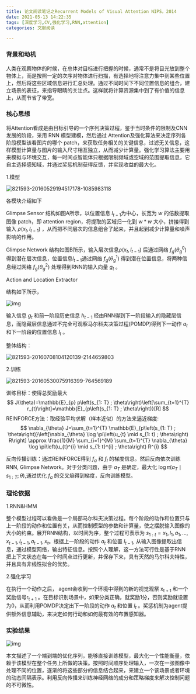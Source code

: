```yaml
---
title: 论文阅读笔记之Recurrent Models of Visual Attention NIPS，2014
date: 2021-05-13 14:22:35
tags: [深度学习,CV,强化学习,RNN,attention]
categories: 文献阅读

---
```


### 背景和动机

人类在观察物体的时候，在总体对目标进行把握的时候，通常不是将目光放到整个物体上，而是按照一定的次序对物体进行扫描，有选择地将注意力集中到某些位置上，然后将这些区域信息进行汇总处理。通过不同时间下不同位置信息的组合，建立场景的表征，来指导眼睛的关注点。这样就将计算资源集中到了有价值的信息上，从而节省了带宽。

<!--more-->

### 核心思想

将Attention看成是由目标引导的一个序列决策过程，鉴于当时条件的限制及CNN发展的阶段，采用 RNN 模型建模，然后通过 Attention及强化算法来决定序列各阶段模型该看图片的哪个 patch，来获取任务相关的关键信息，过滤无关信息，这样模型计算量与图片的输入尺寸相互独立，从而减少计算量。强化学习算法主要用来模拟与环境交互，每一时间点智能体只根据限制频域或空域的范围提取信息，它自主选择感知域，并通过奖惩机制获得反馈，并实现收益的最大化。

1.模型

![821593-20160529194517178-1085983118](/Users/wangdeqiang/Downloads/821593-20160529194517178-1085983118.png)

各模块介绍如下

Glimpse Sensor
结构如图A所示，以位置信息 $l_{t-1}$为中心，长宽为 $w$ 的倍数提取图像 patch，即 attention region，将提取的区域归一化到 $w * w$ 大小，拼接得到输入 $\rho\left(x_{t}, l_{t-1}\right)$ ，从而把不同层次的信息组合了起来，并且起到减少计算量和噪声影响的作用。

Glimpse Network
 结构如图B所示，输入层次信息$\rho\left(x_{t}, l_{t-1}\right)$ 后通过网络 $f_{g}\left(\theta_{g}^{0}\right)$ 得到潜在层次信息，位置信息$l_{t-1}$通过网络 $f_{g}\left(\theta_{g}^{1}\right)$ 得到潜在位置信息，将两种信息经过网络 $f_{g}\left(\theta_{g}^{2}\right)$ 处理得到RNN的输入向量 $g_{t}$ 。

Action and Location Extractor

 结构如下所示，

![img](https://pic1.zhimg.com/80/v2-a1b4b3765e0f451258d579b9fdaffd38_1440w.jpg)

输入信息 $g_{t}$ 和前一阶段历史信息 $h_{t-1}$ 经由RNN得到下一阶段输入的隐藏层信息，而隐藏层信息通过不完全可观察马尔科夫决策过程(POMDP)得到下一动作 $a_{t}$ 和下一阶段的位置信息 $l_{t}$ 。

整体结构：

![821593-20160708104120139-2144659803](/Users/wangdeqiang/Downloads/821593-20160708104120139-2144659803.png)

2.训练

![821593-20160530075916399-764569189](/Users/wangdeqiang/Downloads/821593-20160530075916399-764569189.png)

训练目标：使得总奖励最大
$$
J(\theta)=\mathbb{E}_{p} p\left(s_{1: T} ; \theta\right)\left[\sum_{t=1}^{T} r_{t}\right]=\mathbb{E}_{p\left(s_{1: T} ; \theta\right)}[R]
$$
REINFORCE方法：取经验平均求解（样本近似）的方法来逼近梯度:
$$
\nabla_{\theta} J=\sum_{t=1}^{T} \mathbb{E}_{p\left(s_{1: T} ; \theta\right)}\left[\nabla_{\theta} \log \pi\left(u_{t} \mid s_{1: t} ; \theta\right) R\right] \approx \frac{1}{M} \sum_{i=1}^{M} \sum_{t=1}^{T} \nabla_{\theta} \log \pi\left(u_{t}^{i} \mid s_{1: t}^{i} ; \theta\right) R^{i}
$$

反向传播训练：通过REINFORCE得到 $f_{a}$ 和 $f_{l}$ 的梯度信息。然后反向依次训练RNN, Glimpse Network。对于分类问题，由于 $a_{T}$ 是确定，最大化 $\log \pi\left(a_{T} \mid s_{1: T} ; \theta\right)$,通过优化 $f_{a}$ 的交叉熵得到梯度，反向训练模型。

### 理论依据

1.RNN&HMM

整个模型过程可以看做是一个局部马尔科夫决策过程。每个阶段的动作和位置只与上一阶段的动作和位置有关，从而控制模型的参数和计算量，使之摆脱输入图像的大小的约束。展开RNN结构，以时间为序，整个过程可表示为 $s_{1: t}=x_{1}, l_{1}, a_{1}, \ldots, x_{t-1}, l_{t-1}, a_{t-1}, x_{t}$。根据上一阶段的动作 $a_{t}$ 和位置 $l_{t-1}$, 从输入图像提取出信息，通过模型网络，输出特征信息。按照个人理解，这一方法可行性是基于RNN把上下文状态在每一个时间点进行更新，并保存下来，具有天然的马尔科夫特性，并且具有非线性拟合的优势。

2.强化学习

在执行一个动作之后， agent会收到一个环境中得到的新的视觉观祭 $\mathrm{x}_{\mathrm{t}+1}$ 和一个奖励信号$\mathrm{r}_{\mathrm{t}+1}$ 。在目标识别场景中，如果分类正确，就奖励1分，否则奖励就设置为0，从而利用POMDP决定出下一阶段的动作 $a_{t}$ 和位置 $l_{t}$ 。奖惩机制为agent提供额外信息辅助，来决定如何行动和如何最有效的布置感知器。

### 实验结果

![img](https://img-blog.csdnimg.cn/20181116223126521.png?x-oss-process=image/watermark,type_ZmFuZ3poZW5naGVpdGk,shadow_10,text_aHR0cHM6Ly9ibG9nLmNzZG4ubmV0L3FxXzM5MjQ1MjA3,size_16,color_FFFFFF,t_70)

本文描述了一个端到端的优化序列，能够直接训练模型，最大化一个性能衡量，依赖于该模型在整个任务上所做的决策。按照时间顺序处理输入，一次在一张图像中处理不同的位置，逐渐的将这些部分的信息结合起来，来建立一个该场景或者环境的动态间隔表示。利用反向传播来训练神经网络的成分和策略梯度来解决控制问题的不可微性。

